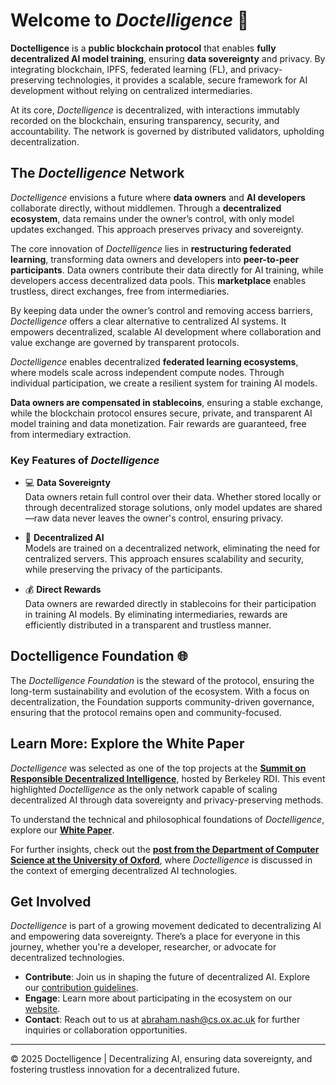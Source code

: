 # Welcome to *Doctelligence* 🚀

**Doctelligence** is a **public blockchain protocol** that enables **fully decentralized AI model training**, ensuring **data sovereignty** and privacy. By integrating blockchain, IPFS, federated learning (FL), and privacy-preserving technologies, it provides a scalable, secure framework for AI development without relying on centralized intermediaries.

At its core, *Doctelligence* is decentralized, with interactions immutably recorded on the blockchain, ensuring transparency, security, and accountability. The network is governed by distributed validators, upholding decentralization.

## The *Doctelligence* Network

*Doctelligence* envisions a future where **data owners** and **AI developers** collaborate directly, without middlemen. Through a **decentralized ecosystem**, data remains under the owner’s control, with only model updates exchanged. This approach preserves privacy and sovereignty.

The core innovation of *Doctelligence* lies in **restructuring federated learning**, transforming data owners and developers into **peer-to-peer participants**. Data owners contribute their data directly for AI training, while developers access decentralized data pools. This **marketplace** enables trustless, direct exchanges, free from intermediaries.

By keeping data under the owner’s control and removing access barriers, *Doctelligence* offers a clear alternative to centralized AI systems. It empowers decentralized, scalable AI development where collaboration and value exchange are governed by transparent protocols.

*Doctelligence* enables decentralized **federated learning ecosystems**, where models scale across independent compute nodes. Through individual participation, we create a resilient system for training AI models.

**Data owners are compensated in stablecoins**, ensuring a stable exchange, while the blockchain protocol ensures secure, private, and transparent AI model training and data monetization. Fair rewards are guaranteed, free from intermediary extraction.

### Key Features of *Doctelligence*

- 💻 **Data Sovereignty**  
  Data owners retain full control over their data. Whether stored locally or through decentralized storage solutions, only model updates are shared—raw data never leaves the owner's control, ensuring privacy.

- 🤖 **Decentralized AI**  
  Models are trained on a decentralized network, eliminating the need for centralized servers. This approach ensures scalability and security, while preserving the privacy of the participants.

- 💰 **Direct Rewards**  
  Data owners are rewarded directly in stablecoins for their participation in training AI models. By eliminating intermediaries, rewards are efficiently distributed in a transparent and trustless manner.

## Doctelligence Foundation 🌐 
The *Doctelligence Foundation* is the steward of the protocol, ensuring the long-term sustainability and evolution of the ecosystem. With a focus on decentralization, the Foundation supports community-driven governance, ensuring that the protocol remains open and community-focused.

## Learn More: Explore the White Paper

*Doctelligence* was selected as one of the top projects at the **[Summit on Responsible Decentralized Intelligence](https://rdi.berkeley.edu/events/decentralizationaisummit24)**, hosted by Berkeley RDI. This event highlighted *Doctelligence* as the only network capable of scaling decentralized AI through data sovereignty and privacy-preserving methods.

To understand the technical and philosophical foundations of *Doctelligence*, explore our **[White Paper](https://github.com/Doctelligence/White-Paper/blob/main/Decentralized%20Intelligence%20Network%20(DIN).pdf)**.

For further insights, check out the **[post from the Department of Computer Science at the University of Oxford](https://www.linkedin.com/feed/update/urn:li:activity:7229826012803395584/)**, where *Doctelligence* is discussed in the context of emerging decentralized AI technologies.

## Get Involved

*Doctelligence* is part of a growing movement dedicated to decentralizing AI and empowering data sovereignty. There’s a place for everyone in this journey, whether you're a developer, researcher, or advocate for decentralized technologies.

- **Contribute**: Join us in shaping the future of decentralized AI. Explore our [contribution guidelines](https://github.com/Doctelligence/DIN-Protocol-Proposals-DPP).
- **Engage**: Learn more about participating in the ecosystem on our [website](https://doctelligence.github.io).
- **Contact**: Reach out to us at [abraham.nash@cs.ox.ac.uk](mailto:abraham.nash@cs.ox.ac.uk) for further inquiries or collaboration opportunities.

---

© 2025 Doctelligence | Decentralizing AI, ensuring data sovereignty, and fostering trustless innovation for a decentralized future.
